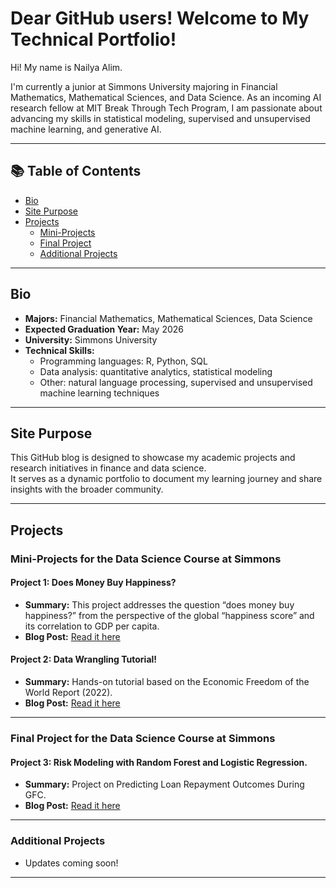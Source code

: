 # Dear GitHub users! Welcome to My Technical Portfolio! 

Hi! My name is Nailya Alim. 

I'm currently a junior at Simmons University majoring in Financial Mathematics, Mathematical Sciences, and Data Science.
As an incoming AI research fellow at MIT Break Through Tech Program, I am passionate about advancing my skills in statistical modeling, supervised and unsupervised machine learning, and generative AI.

---

## 📚 Table of Contents
- [Bio](#bio)
- [Site Purpose](#site-purpose)
- [Projects](#projects)
  - [Mini-Projects](#stat228-mini-projects)
  - [Final Project](#stat228-final-project)
  - [Additional Projects](#additional-projects)

---

## Bio

- **Majors:** Financial Mathematics, Mathematical Sciences, Data Science
- **Expected Graduation Year:** May 2026
- **University:** Simmons University
- **Technical Skills:**  
  - Programming languages: R, Python, SQL 
  - Data analysis: quantitative analytics, statistical modeling
  - Other: natural language processing, supervised and unsupervised machine learning techniques  
---

## Site Purpose

This GitHub blog is designed to showcase my academic projects and research initiatives in finance and data science.  
It serves as a dynamic portfolio to document my learning journey and share insights with the broader community.

---

## Projects

### Mini-Projects for the Data Science Course at Simmons

#### Project 1: Does Money Buy Happiness?
- **Summary:**
  This project addresses the question “does money buy happiness?” from the perspective of the global “happiness score” and its correlation to GDP per capita.
- **Blog Post:** [Read it here](https://github.com/naiilya/does-money-buy-happiness-miniproject1)
  
#### Project 2: Data Wrangling Tutorial!
- **Summary:**
  Hands-on tutorial based on the Economic Freedom of the World Report (2022).
- **Blog Post:** [Read it here](https://github.com/naiilya/economic-freedom-world-report-miniproject2)

---

### Final Project for the Data Science Course at Simmons

#### Project 3: Risk Modeling with Random Forest and Logistic Regression.
- **Summary:**
  Project on Predicting Loan Repayment Outcomes During GFC.
- **Blog Post:** [Read it here](https://github.com/naiilya/final-project-stat228)

---

### Additional Projects
- Updates coming soon!

---
